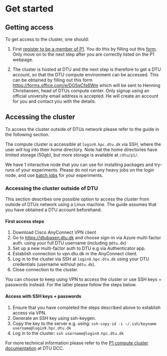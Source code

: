 # Get started

## Getting access

To get access to the cluster, one should:

1. First [register to be a member of P1](https://www.aicentre.dk/affiliation). You do this by filling out this
    [form](https://da.surveymonkey.com/r/P1Affiliation). Only move on to the next step after you are correctly listed
    on the P1 webpage.

2. The cluster is hosted at DTU and the next step is therefore to get a DTU account, so that the DTU compute environment
    can be accessed. This can be obtained by filling out this form <https://forms.office.com/e/DG5qCfs6Wm> which will
    be sent to Henning Christiansen, head of DTUs compute center. Only signup using an official university email address
    is accepted. He will create an account for you and contact you with the details.

## Accessing the cluster

To access the cluster outside of DTUs network please refer to the guide in the following section.

The compute cluster is accessible at `login9.hpc.dtu.dk` via SSH, where the user will log into their home directory. 
Note hat the home directories have limited storage (50gb), but more storage is available at `/dtu/p1/`.

We have 1 interactive node that you can use for installing packages and try-runs of your experiments. Please do not run 
any heavy jobs on the login node, and use [batch jobs](https://www.hpc.dtu.dk/?page_id=1416) for your experiments.

### Accessing the cluster outside of DTU

This section describes one possible option to access the cluster from outside of DTUs network using a Linux machine. 
The guide assumes that you have obtained a DTU account beforehand.

#### First access steps

1. Download Cisco AnyConnect VPN client
2. Go to https://dtubasen.dtu.dk and choose sign-in via Azure multi-factor auth. using your full DTU username 
    (including `@dtu.dk`)
3. Set up a new multi-factor auth to DTU e.g via Authenticator app.
4. Establish connection to vpn.dtu.dk in the AnyConnect client.
5. Log in to the cluster via SSH at `login9.hpc.dtu.dk` using your DTU credentials (username without `@dtu.dk`).
6. Close connection to the cluster.

You can choose to keep using VPN to access the cluster or use SSH keys + passwords instead. For the latter please 
follow the steps below.

#### Access with SSH keys + passwords

1. Ensure that you have completed the steps described above to establish access via VPN.
2. Generate an SSH key using ssh-keygen.
3. Copy the key to the server e.g. using: `ssh-copy-id -i ~/.ssh/keyname username@login9.hpc.dtu.dk`
4. Log in to the cluster: `ssh username@login9.hpc.dtu.dk`

For more technical information please refer to the 
[P1 compute cluster documentation](https://www.hpc.dtu.dk/?page_id=5028) at DTU DCC.
